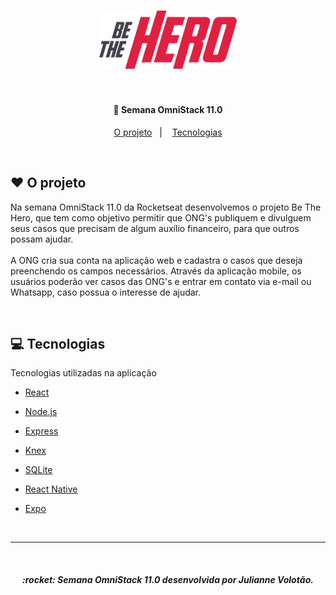 <h3 align="center">
    <img alt="Be The Hero" src=".github/logo.svg" width="220px" />
</h3>

<br>

<h4 align="center">
  🚀 Semana OmniStack 11.0
</h4>

<p align="center">
  
</p>

<p align="center">
  <a href="#heart-o-projeto">O projeto</a>&nbsp;&nbsp;&nbsp;|&nbsp;&nbsp;&nbsp;
  <a href="#computer-tecnologias">Tecnologias</a>
</p>

<br>


## :heart: O projeto

Na semana OmniStack 11.0 da Rocketseat desenvolvemos o projeto Be The Hero, que tem como objetivo permitir que ONG's publiquem e divulguem seus casos que precisam de algum auxílio financeiro, para que outros possam ajudar. 
<br> <br>
A ONG cria sua conta na aplicação web e cadastra o casos que deseja preenchendo os campos necessários. 
Através da aplicação mobile, os usuários poderão ver casos das ONG's e entrar em contato via e-mail ou Whatsapp, caso possua o interesse de ajudar.

<br>

## :computer: Tecnologias

Tecnologias utilizadas na aplicação
- [React](https://reactjs.org)
- [Node.js](https://nodejs.org/en/)
- [Express](https://expressjs.com/pt-br/)
- [Knex](http://knexjs.org/)
- [SQLite](https://www.sqlite.org/index.html)

- [React Native](https://facebook.github.io/react-native/)
- [Expo](https://expo.io/)

<br>

___

<br> 
<h5 align="center">
  :rocket: Semana OmniStack 11.0 desenvolvida por Julianne Volotão.
</h5>
<br>
